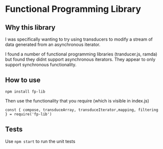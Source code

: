 # Functional Programming Library    

## Why this library

I was specifically wanting to try using transducers to modify a stream of data generated from an asynchronous iterator.

I found a number of functional programming libraries (tranducer.js, ramda) but found they didnt support asynchronous iterators.  They appear to only support synchronous functionality.

## How to use

```
npm install fp-lib
```

Then use the functionality that you require (which is visible in index.js)
```
const { compose, transduceArray, transduceIterator,mapping, filtering } = require('fp-lib')
````

## Tests

Use `npm start` to run the unit tests